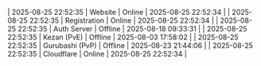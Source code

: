 | 2025-08-25 22:52:35 | Website | Online | 2025-08-25 22:52:34 |
| 2025-08-25 22:52:35 | Registration | Online | 2025-08-25 22:52:34 |
| 2025-08-25 22:52:35 | Auth Server | Offline | 2025-08-18 09:33:31 |
| 2025-08-25 22:52:35 | Kezan (PvE) | Offline | 2025-08-03 17:58:02 |
| 2025-08-25 22:52:35 | Gurubashi (PvP) | Offline | 2025-08-23 21:44:06 |
| 2025-08-25 22:52:35 | Cloudflare | Online | 2025-08-25 22:52:34 |
